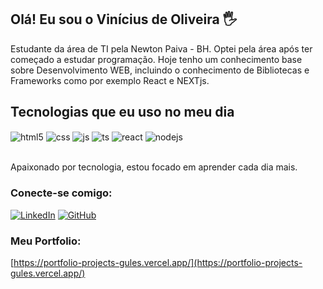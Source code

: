 ## Olá! Eu sou o Vinícius de Oliveira 🖐️

Estudante da área de TI pela Newton Paiva - BH. Optei pela área após ter começado a estudar programação. Hoje tenho um conhecimento base sobre Desenvolvimento WEB, incluindo o conhecimento de Bibliotecas e Frameworks como por exemplo React e NEXTjs.

## Tecnologias que eu uso no meu dia

<div style="display: inline_block">
  <img align="center" alt="html5" src="https://img.shields.io/badge/HTML5-E34F26?style=for-the-badge&logo=html5&logoColor=white" />
  <img align="center" alt="css" src="https://img.shields.io/badge/CSS3-1572B6?style=for-the-badge&logo=css3&logoColor=white" />
  <img align="center" alt="js" src="https://img.shields.io/badge/JavaScript-F7DF1E?style=for-the-badge&logo=javascript&logoColor=black" />
  <img align="center" alt="ts" src="https://img.shields.io/badge/TypeScript-007ACC?style=for-the-badge&logo=typescript&logoColor=white" />
  <img align="center" alt="react" src="https://img.shields.io/badge/React-20232A?style=for-the-badge&logo=react&logoColor=61DAFB" />
  <img align="center" alt="nodejs" src="https://img.shields.io/badge/Node.js-43853D?style=for-the-badge&logo=node.js&logoColor=white" />
</div><br/>

Apaixonado por tecnologia, estou focado em aprender cada dia mais.

### Conecte-se comigo:

[![LinkedIn](https://img.shields.io/badge/-LinkedIn-0077B5?style=flat&logo=Linkedin&logoColor=white)](https://www.linkedin.com/in/seu-perfil)
[![GitHub](https://img.shields.io/badge/-GitHub-181717?style=flat&logo=github&logoColor=white)](https://github.com/seu-usuario)

### Meu Portfolio:
[https://portfolio-projects-gules.vercel.app/](https://portfolio-projects-gules.vercel.app/)
